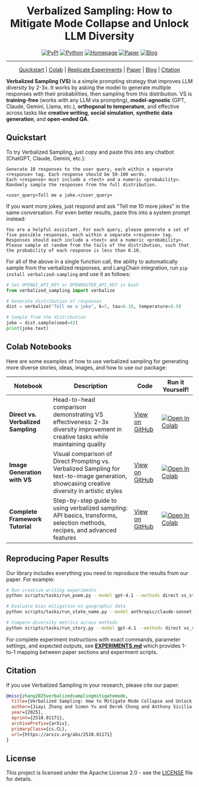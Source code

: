 

<div align="center">
<h1>Verbalized Sampling: How to Mitigate Mode Collapse and Unlock LLM Diversity</h1>

[![PyPI](https://img.shields.io/pypi/v/verbalized-sampling?style=for-the-badge&logo=pypi&logoColor=white)](https://pypi.org/project/verbalized-sampling/) [![Python](https://img.shields.io/pypi/pyversions/verbalized-sampling?style=for-the-badge&logo=python&logoColor=white&label=)](https://pypi.org/project/verbalized-sampling/) [![Homepage](https://img.shields.io/badge/Homepage-4d8cd8?style=for-the-badge&logo=google-chrome&logoColor=white)](https://www.verbalized-sampling.com/) [![Paper](https://img.shields.io/badge/Paper-2510.01171-red?style=for-the-badge)](https://arxiv.org/abs/2510.01171)  [![Blog](https://img.shields.io/badge/Blog-4d8cd8?style=for-the-badge&logo=notion&logoColor=white)](https://simonucl.notion.site/verbalized-sampling)
</div>

---

<p align="center">
  <a href="#quickstart">Quickstart</a> | <a href="#colab-notebooks">Colab</a> | <a href="#reproducing-paper-results">Replicate Experiments</a> | <a href="https://arxiv.org/abs/2510.01171">Paper</a> | <a href="https://simonucl.notion.site/verbalized-sampling">Blog</a> | <a href="#citation">Citation</a>
</p>

**Verbalized Sampling (VS)** is a simple prompting strategy that improves LLM diversity by 2-3x. It works by asking the model to generate multiple responses with their probabilities, then sampling from this distribution. VS is **training-free** (works with any LLM via prompting), **model-agnostic** (GPT, Claude, Gemini, Llama, etc.), **orthogonal to temperature**, and effective across tasks like **creative writing**, **social simulation**, **synthetic data generation**, and **open-ended QA**.

## Quickstart

To try Verbalized Sampling, just copy and paste this into any chatbot (ChatGPT, Claude, Gemini, etc.):

```
Generate 10 responses to the user query, each within a separate <response> tag. Each response should be 50-100 words.
Each <response> must include a <text> and a numeric <probability>. Randomly sample the responses from the full distribution.

<user_query>Tell me a joke.</user_query>
```

If you want more jokes, just respond and ask "Tell me 10 more jokes" in the same conversation. For even better results, paste this into a system prompt instead:

```
You are a helpful assistant. For each query, please generate a set of five possible responses, each within a separate <response> tag. Responses should each include a <text> and a numeric <probability>. Please sample at random from the tails of the distribution, such that the probability of each response is less than 0.10.
```

For all of the above in a single function call, the ability to automatically sample from the verbalized responses, and LangChain integration, run `pip install verbalized-sampling` and use it as follows:

```python
# Set OPENAI_API_KEY or OPENROUTER_API_KEY in bash
from verbalized_sampling import verbalize

# Generate distribution of responses
dist = verbalize("Tell me a joke", k=5, tau=0.10, temperature=0.9)

# Sample from the distribution
joke = dist.sample(seed=42)
print(joke.text)
```

## Colab Notebooks

Here are some examples of how to use verbalized sampling for generating more diverse stories, ideas, images, and how to use our package:

| Notebook                           | Description                                                                                                                                  | Code                                             | Run it Yourself!                                                                                                                                                                      |
| ---------------------------------- | -------------------------------------------------------------------------------------------------------------------------------------------- | ------------------------------------------------ | ------------------------------------------------------------------------------------------------------------------------------------------------------------------------------------- |
| **Direct vs. Verbalized Sampling** | Head-to-head comparison demonstrating VS effectiveness: 2-3x diversity improvement in creative tasks while maintaining quality               | [View on GitHub](notebooks/vs_base.ipynb)        | [![Open In Colab](https://colab.research.google.com/assets/colab-badge.svg)](https://colab.research.google.com/drive/1UDk4W5w6gF0dQ9Tpu0sPQethEht51GXL#offline=true&sandboxMode=true) |
| **Image Generation with VS**       | Visual comparison of Direct Prompting vs. Verbalized Sampling for text-to-image generation, showcasing creative diversity in artistic styles | [View on GitHub](notebooks/vs_with_image.ipynb)  | [![Open In Colab](https://colab.research.google.com/assets/colab-badge.svg)](https://colab.research.google.com/drive/1J18VJRnrCjIb6sTivY-znb8C3JsLQCIz#offline=true&sandboxMode=true) |
| **Complete Framework Tutorial**    | Step-by-step guide to using verbalized sampling: API basics, transforms, selection methods, recipes, and advanced features                   | [View on GitHub](notebooks/framework_demo.ipynb) | [![Open In Colab](https://colab.research.google.com/assets/colab-badge.svg)](https://colab.research.google.com/drive/1eC0nIUVC1kyANxxzhNib44qmPphdWy9o#offline=true&sandboxMode=true) |

## Reproducing Paper Results

Our library includes everything you need to reproduce the results from our paper. For example:

```bash
# Run creative writing experiments
python scripts/tasks/run_poem.py --model gpt-4.1 --methods direct vs_standard --num-responses 50

# Evaluate bias mitigation on geographic data
python scripts/tasks/run_state_name.py --model anthropic/claude-sonnet-4 --methods direct vs_standard

# Compare diversity metrics across methods
python scripts/tasks/run_story.py --model gpt-4.1 --methods direct vs_standard vs_cot --metrics diversity ngram
```

For complete experiment instructions with exact commands, parameter settings, and expected outputs, see **[EXPERIMENTS.md](scripts/EXPERIMENTS.md)** which provides 1-to-1 mapping between paper sections and experiment scripts.

## Citation

If you use Verbalized Sampling in your research, please cite our paper:

```bibtex
@misc{zhang2025verbalizedsamplingmitigatemode,
  title={Verbalized Sampling: How to Mitigate Mode Collapse and Unlock LLM Diversity},
  author={Jiayi Zhang and Simon Yu and Derek Chong and Anthony Sicilia and Michael R. Tomz and Christopher D. Manning and Weiyan Shi},
  year={2025},
  eprint={2510.01171},
  archivePrefix={arXiv},
  primaryClass={cs.CL},
  url={https://arxiv.org/abs/2510.01171}
}
```

## License

This project is licensed under the Apache License 2.0 - see the [LICENSE](LICENSE) file for details.
